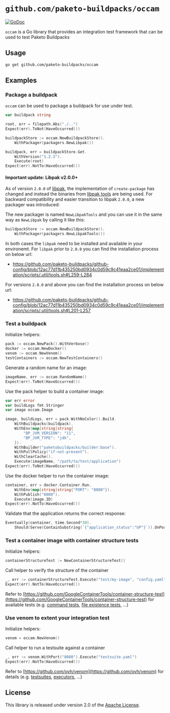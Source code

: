 # `github.com/paketo-buildpacks/occam`

[![GoDoc](https://img.shields.io/badge/pkg.go.dev-doc-blue)](http://pkg.go.dev/github.com/paketo-buildpacks/occam)

`occam` is a Go library that provides an integration test framework that can be used to test Paketo Buildpacks

## Usage

```bash
go get github.com/paketo-buildpacks/occam
```

## Examples

### Package a buildpack

`occam` can be used to package a buildpack for use under test.

```go
var buildpack string

root, err = filepath.Abs("./..")
Expect(err).ToNot(HaveOccurred())

buildpackStore := occam.NewBuildpackStore().
    WithPackager(packagers.NewLibpak())

buildpack, err = buildpackStore.Get.
    WithVersion("1.2.3").
    Execute(root)
Expect(err).NotTo(HaveOccurred())
```

#### Important update: Libpak v2.0.0+

As of version `2.0.0` of [libpak](https://github.com/paketo-buildpacks/libpak), the implementation of `create-package` has changed and instead the binaries from [libpak tools](https://github.com/paketo-buildpacks/libpak-tools) are being used.
For backward compatibility and easier transition to libpak `2.0.0`, a new packager was introduced:

The new packager is named `NewLibpakTools` and you can use it in the same way as `NewLibpak` by calling it like this:

```go
buildpackStore := occam.NewBuildpackStore().
    WithPackager(packagers.NewLibpakTools())
```

In both cases the `libpak` need to be installed and available in your environemt. For `libpak` prior to `2.0.0` you can find the installation process on below url:

- https://github.com/paketo-buildpacks/github-config/blob/12ac77d11b435250bd0934c0d59c9c41eaa2ce01/implementation/scripts/.util/tools.sh#L259-L284

For versions `2.0.0` and above you can find the installation process on below url:

- https://github.com/paketo-buildpacks/github-config/blob/12ac77d11b435250bd0934c0d59c9c41eaa2ce01/implementation/scripts/.util/tools.sh#L201-L257

### Test a buildpack

Initialize helpers:

```go
pack := occam.NewPack().WithVerbose()
docker := occam.NewDocker()
venom := occam.NewVenom()
testContainers := occam.NewTestContainers()
```

Generate a random name for an image:

```go
imageName, err := occam.RandomName()
Expect(err).ToNot(HaveOccurred())
```

Use the pack helper to build a container image:

```go
var err error
var buildLogs fmt.Stringer
var image occam.Image

image, buildLogs, err = pack.WithNoColor().Build.
	WithBuildpacks(buildpack).
	WithEnv(map[string]string{
		"BP_JVM_VERSION": "11",
		"BP_JVM_TYPE": "jdk",
	}).
	WithBuilder("paketobuildpacks/builder:base").
	WithPullPolicy("if-not-present").
	WithClearCache().
	Execute(imageName, "/path/to/test/application")
Expect(err).ToNot(HaveOccurred())
```

Use the docker helper to run the container image:

```go
container, err = docker.Container.Run.
	WithEnv(map[string]string{"PORT": "8080"}).
	WithPublish("8080").
	Execute(image.ID)
Expect(err).NotTo(HaveOccurred())
```

Validate that the application returns the correct response:

```go
Eventually(container, time.Second*30).
	Should(Serve(ContainSubstring(`{"application_status":"UP"}`)).OnPort(8080))
```

### Test a container image with container structure tests

Initialize helpers:

```go
containerStructureTest := NewContainerStructureTest()
```

Call helper to verify the structure of the container

```go
_, err := containerStructureTest.Execute("test/my-image", "config.yaml")
Expect(err).NotTo(HaveOccurred())

```

Refer to [https://github.com/GoogleContainerTools/container-structure-test](https://github.com/GoogleContainerTools/container-structure-test) for available tests (e.g. [command tests](https://github.com/GoogleContainerTools/container-structure-test#command-tests), [file existence tests](https://github.com/GoogleContainerTools/container-structure-test#file-existence-tests), ...)

### Use venom to extent your integration test

Initialize helpers:

```go
venom = occam.NewVenom()
```

Call helper to run a testsuite against a container

```go
_, err := venom.WithPort("8080").Execute("testsuite.yaml")
Expect(err).NotTo(HaveOccurred())

```

Refer to [https://github.com/ovh/venom](https://github.com/ovh/venom) for details (e.g. [testsuites](https://github.com/ovh/venom#testsuites), [executors](https://github.com/ovh/venom#executors), ...)

## License

This library is released under version 2.0 of the [Apache License][a].

[a]: https://www.apache.org/licenses/LICENSE-2.0

